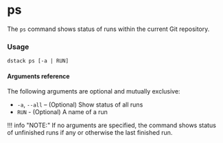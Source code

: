 # ps

The `ps` command shows status of runs within the current Git repository.

### Usage

```shell
dstack ps [-a | RUN]
```

#### Arguments reference

The following arguments are optional and mutually exclusive:

-  `-a`, `--all` – (Optional) Show status of all runs
- `RUN` - (Optional) A name of a run

!!! info "NOTE:"
    If no arguments are specified, the command shows status of unfinished runs if any or otherwise the 
    last finished run.